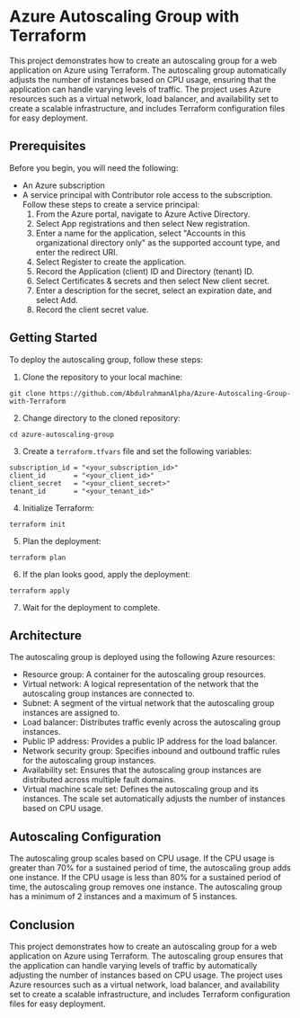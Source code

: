 # Azure Autoscaling Group with Terraform

This project demonstrates how to create an autoscaling group for a web application on Azure using Terraform. The autoscaling group automatically adjusts the number of instances based on CPU usage, ensuring that the application can handle varying levels of traffic. The project uses Azure resources such as a virtual network, load balancer, and availability set to create a scalable infrastructure, and includes Terraform configuration files for easy deployment.

## Prerequisites

Before you begin, you will need the following:

- An Azure subscription
- A service principal with Contributor role access to the subscription. Follow these steps to create a service principal:
  1. From the Azure portal, navigate to Azure Active Directory.
  2. Select App registrations and then select New registration.
  3. Enter a name for the application, select "Accounts in this organizational directory only" as the supported account type, and enter the redirect URI.
  4. Select Register to create the application.
  5. Record the Application (client) ID and Directory (tenant) ID.
  6. Select Certificates & secrets and then select New client secret.
  7. Enter a description for the secret, select an expiration date, and select Add.
  8. Record the client secret value.

## Getting Started

To deploy the autoscaling group, follow these steps:

1. Clone the repository to your local machine:

```
git clone https://github.com/AbdulrahmanAlpha/Azure-Autoscaling-Group-with-Terraform
```

2. Change directory to the cloned repository:

```
cd azure-autoscaling-group
```

3. Create a `terraform.tfvars` file and set the following variables:

```
subscription_id = "<your_subscription_id>"
client_id       = "<your_client_id>"
client_secret   = "<your_client_secret>"
tenant_id       = "<your_tenant_id>"
```

4. Initialize Terraform:

```
terraform init
```

5. Plan the deployment:

```
terraform plan
```

6. If the plan looks good, apply the deployment:

```
terraform apply
```

7. Wait for the deployment to complete.

## Architecture

The autoscaling group is deployed using the following Azure resources:

- Resource group: A container for the autoscaling group resources.
- Virtual network: A logical representation of the network that the autoscaling group instances are connected to.
- Subnet: A segment of the virtual network that the autoscaling group instances are assigned to.
- Load balancer: Distributes traffic evenly across the autoscaling group instances.
- Public IP address: Provides a public IP address for the load balancer.
- Network security group: Specifies inbound and outbound traffic rules for the autoscaling group instances.
- Availability set: Ensures that the autoscaling group instances are distributed across multiple fault domains.
- Virtual machine scale set: Defines the autoscaling group and its instances. The scale set automatically adjusts the number of instances based on CPU usage.

## Autoscaling Configuration

The autoscaling group scales based on CPU usage. If the CPU usage is greater than 70% for a sustained period of time, the autoscaling group adds one instance. If the CPU usage is less than 80% for a sustained period of time, the autoscaling group removes one instance. The autoscaling group has a minimum of 2 instances and a maximum of 5 instances.

## Conclusion

This project demonstrates how to create an autoscaling group for a web application on Azure using Terraform. The autoscaling group ensures that the application can handle varying levels of traffic by automatically adjusting the number of instances based on CPU usage. The project uses Azure resources such as a virtual network, load balancer, and availability set to create a scalable infrastructure, and includes Terraform configuration files for easy deployment.